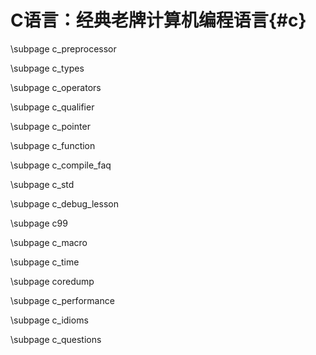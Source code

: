C语言：经典老牌计算机编程语言{#c}
========================

\subpage c_preprocessor

\subpage c_types

\subpage c_operators

\subpage c_qualifier

\subpage c_pointer

\subpage c_function

\subpage c_compile_faq

\subpage c_std

\subpage c_debug_lesson

\subpage c99

\subpage c_macro

\subpage c_time

\subpage coredump

\subpage c_performance

\subpage c_idioms

\subpage c_questions